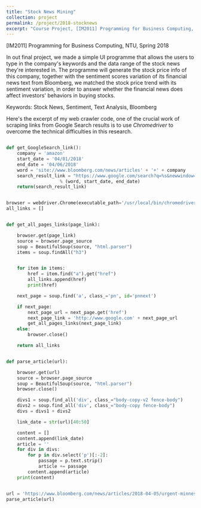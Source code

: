 ```yaml
---
title: "Stock News Mining"
collection: project
permalink: /project/2018-stocknews
excerpt: "Course Project, [IM2011] Programming for Business Computing, NTU, Spring 2018"
---
```


[IM2011] Programming for Business Computing, NTU, Spring 2018

In out final project, we made a simple UI programme that allows the users to type in the company's keywords and the data range of the stock news they're interested in.
The programme will generate the stock price info of this company, together with the sentiment scores variation of its financial news text from Bloomberg, we matched the stock price trend with its sentiment variation, in order to answer whether the financial news does affect investors' behaviors in buying stocks.

Keywords: Stock News, Sentiment, Text Analysis, Bloomberg

Here's the excerpt of my web crawler code, one of the crucial work of scraping links from Google Search results is to use _Chromedriver_ to overcome the technical difficulties in this research.

```python

def get_GoogleSearch_link():
    company = 'amazon'
    start_date = '04/01/2018'
    end_date = '04/06/2018'
    word = 'site://www.bloomberg.com/news/articles' + '+' + company
    search_result_link = "https://www.google.com/search?q=%s&newwindow=1&tbs=cdr:1,cd_min:%s,cd_max:%s,sbd:1&tbm=nws&source=lnt&sa=X&ved=0ahUKEwjc0pn2r93bAhVHvrwKHcqfCIsQpwUIHQ&biw=1440&bih=803&dpr=2" \
                    % (word, start_date, end_date)
    return(search_result_link)


browser = webdriver.Chrome(executable_path='/usr/local/bin/chromedriver')
all_links = []


def get_all_pages_links(page_link):

    browser.get(page_link)
    source = browser.page_source
    soup = BeautifulSoup(source, "html.parser")
    items = soup.findAll("h3")


    for item in items:
        href = item.find("a").get("href")
        all_links.append(href)
        print(href)

    next_page = soup.find('a', class_='pn', id='pnnext')

    if next_page:
        next_page_url = next_page.get('href')
        next_page_link = 'http://www.google.com' + next_page_url
        get_all_pages_links(next_page_link)
    else:
        browser.close()

    return all_links


def parse_article(url):

    browser.get(url)
    source = browser.page_source
    soup = BeautifulSoup(source, "html.parser")
    browser.close()

    divs1 = soup.find_all('div', class_="body-copy-v2 fence-body")
    divs2 = soup.find_all('div', class_="body-copy fence-body")
    divs = divs1 + divs2

    link_date = str(url)[40:50]

    content = []
    content.append(link_date)
    article = ''
    for div in divs:
        for p in div.select('p')[:-2]:
            passage = p.text.strip()
            article += passage
        content.append(article)
    print(content)


url = 'https://www.bloomberg.com/news/articles/2018-04-05/urgent-minnesota-s-pawlenty-seeks-return-to-governor-s-mansion'
parse_article(url)

```
